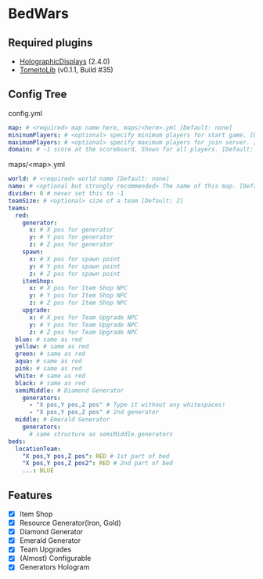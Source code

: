 # BedWars

## Required plugins

- [HolographicDisplays](https://dev.bukkit.org/projects/holographic-displays) (2.4.0)
- [TomeitoLib](https://ci.acrylicstyle.xyz/job/TomeitoLib/) (v0.1.1, Build #35)

## Config Tree

config.yml
```yaml
map: # <required> map name here, maps/<here>.yml [Default: none]
mininumPlayers: # <optional> specify minimum players for start game. [Default: 4]
maximumPlayers: # <optional> specify maximum players for join server. [Default: 16]
domain: # -1 score at the scoreboard. Shown for all players. [Default: www.acrylicstyle.xyz]
```

maps/\<map\>.yml
```yaml
world: # <required> world name [Default: none]
name: # <optional but strongly recommended> The name of this map. [Default: "???"]
divider: 0 # never set this to -1
teamSize: # <optional> size of a team [Default: 2]
teams:
  red:
    generator:
      x: # X pos for generator
      y: # Y pos for generator
      z: # Z pos for generator
    spawn:
      x: # X pos for spawn point
      y: # Y pos for spawn point
      z: # Z pos for spawn point
    itemShop:
      x: # X pos for Item Shop NPC
      y: # Y pos for Item Shop NPC
      z: # Z pos for Item Shop NPC
    upgrade:
      x: # X pos for Team Upgrade NPC
      y: # Y pos for Team Upgrade NPC
      z: # Z pos for Team Upgrade NPC
  blue: # same as red
  yellow: # same as red
  green: # same as red
  aqua: # same as red
  pink: # same as red
  white: # same as red
  black: # same as red
  semiMiddle: # Diamond Generator
    generators:
      - "X pos,Y pos,Z pos" # Type it without any whitespaces!
      - "X pos,Y pos,Z pos" # 2nd generator
  middle: # Emerald Generator
    generators:
      # same structure as semiMiddle.generators
beds:
  locationTeam:
    "X pos,Y pos,Z pos": RED # 1st part of bed 
    "X pos,Y pos,Z pos2": RED # 2nd part of bed
    ...: BLUE
```

## Features

- [x] Item Shop
- [x] Resource Generator(Iron, Gold)
- [x] Diamond Generator
- [x] Emerald Generator
- [x] Team Upgrades
- [x] (Almost) Configurable
- [x] Generators Hologram